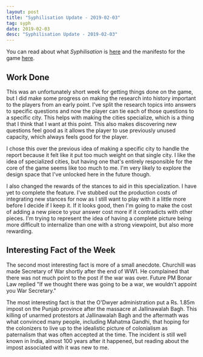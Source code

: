 ```yaml
---
layout: post
title: "Syphilisation Update - 2019-02-03"
tag: syph
date: 2019-02-03
desc: "Syphilisation Update - 2019-02-03"
---
```



You can read about what *Syphilisation* is [here](/blog/syph/announce) and the manifesto for the game [here](/blog/syph/manifesto).
## Work Done

This was an unfortunately short week for getting things done on the game, but I did make some progress on making the research into history important to the players from an early point. I've split the research topics into answers to specific questions and now the player can tie each of those questions to a specific city. This helps with making the cities specialize, which is a thing that I think that I want at this point. This also makes discovering new questions feel good as it allows the player to use previously unused capacity, which always feels good for the player.


I chose this over the previous idea of making a specific city to handle the report because it felt like it put too much weight on that single city. I like the idea of specialized cities, but having one that's entirely responsible for the core of the game seems like too much to me. I'm very likely to explore the design space that I've unlocked here in the future though.


I also changed the rewards of the stances to aid in this specialization. I have yet to complete the feature. I've stubbed out the production costs of integrating new stances for now as I still want to play with it a little more before I decide if I keep it. If it looks good, then I'm going to make the cost of adding a new piece to your answer cost more if it contradicts with other pieces. I'm trying to represent the idea of having a complete picture being more difficult to internalize than one with a strong viewpoint, but also more rewarding.

## Interesting Fact of the Week

The second most interesting fact is more of a small anecdote. Churchill was made Secretary of War shortly after the end of WW1. He complained that there was not much point to the post if the war was over. Future PM Bonar Law replied "If we thought there was going to be a war, we wouldn't appoint you War Secretary."


The most interesting fact is that the O'Dwyer administration put a Rs. 1.85m impost on the Punjab province after the massacre at Jallinawalah Bagh. This killing of unarmed protestors at Jallinawalah Bagh and the aftermath was what convinced many people, including Mahatma Gandhi, that hoping for the colonizers to live up to the idealistic picture of colonialism as paternalism that was often accepted at the time. The incident is still well known in India, almost 100 years after it happened, but reading about the impost associated with it was new to me.

